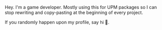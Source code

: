 Hey. I'm a game developer. Mostly using this for UPM packages so I can stop rewriting and copy-pasting at the beginning of every project.

If you randomly happen upon my profile, say hi 🙂.

<!---
pjhaye/pjhaye is a ✨ special ✨ repository because its `README.md` (this file) appears on your GitHub profile.
You can click the Preview link to take a look at your changes.
--->
